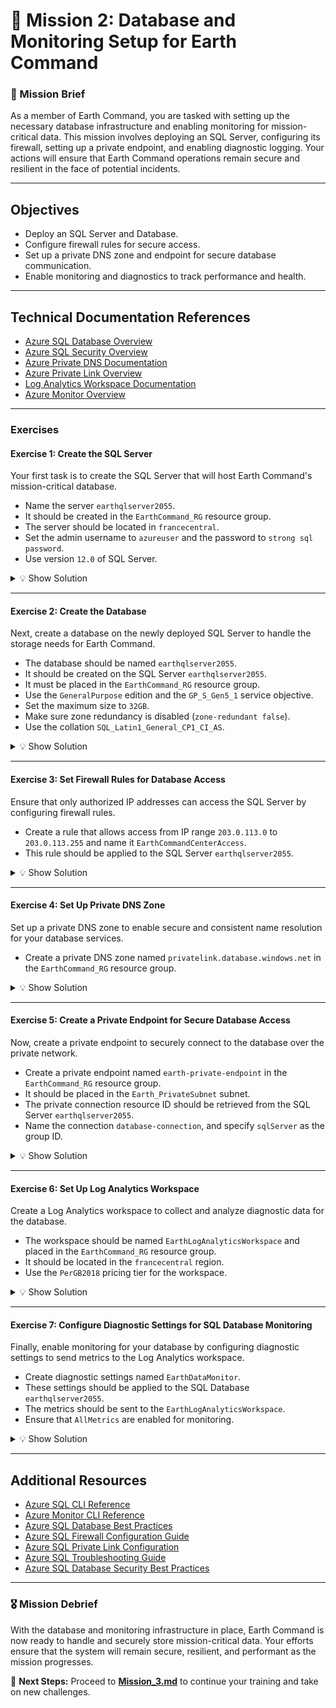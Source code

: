# **🌌 Mission 2: Database and Monitoring Setup for Earth Command**

### **📝 Mission Brief**
As a member of Earth Command, you are tasked with setting up the necessary database infrastructure and enabling monitoring for mission-critical data. This mission involves deploying an SQL Server, configuring its firewall, setting up a private endpoint, and enabling diagnostic logging. Your actions will ensure that Earth Command operations remain secure and resilient in the face of potential incidents.

---

## **Objectives**
- Deploy an SQL Server and Database.
- Configure firewall rules for secure access.
- Set up a private DNS zone and endpoint for secure database communication.
- Enable monitoring and diagnostics to track performance and health.

---

## Technical Documentation References
- [Azure SQL Database Overview](https://learn.microsoft.com/en-us/azure/azure-sql/database/sql-database-paas-overview)
- [Azure SQL Security Overview](https://learn.microsoft.com/en-us/azure/azure-sql/database/security-overview)
- [Azure Private DNS Documentation](https://learn.microsoft.com/en-us/azure/dns/private-dns-overview)
- [Azure Private Link Overview](https://learn.microsoft.com/en-us/azure/private-link/private-endpoint-overview)
- [Log Analytics Workspace Documentation](https://learn.microsoft.com/en-us/azure/azure-monitor/logs/log-analytics-workspace-overview)
- [Azure Monitor Overview](https://learn.microsoft.com/en-us/azure/azure-monitor/overview)

---

### **Exercises**

#### **Exercise 1: Create the SQL Server**

Your first task is to create the SQL Server that will host Earth Command's mission-critical database.  
- Name the server `earthqlserver2055`.  
- It should be created in the `EarthCommand_RG` resource group.  
- The server should be located in `francecentral`.  
- Set the admin username to `azureuser` and the password to `strong sql password`.  
- Use version `12.0` of SQL Server.

<details>
<summary>💡 Show Solution</summary>

```bash
az sql server create --name earthqlserver2055 --resource-group EarthCommand_RG --location francecentral --admin-user azureuser --admin-password "strong sql password" --version 12.0
```

</details>

---

#### **Exercise 2: Create the Database**

Next, create a database on the newly deployed SQL Server to handle the storage needs for Earth Command.  
- The database should be named `earthqlserver2055`.  
- It should be created on the SQL Server `earthqlserver2055`.  
- It must be placed in the `EarthCommand_RG` resource group.  
- Use the `GeneralPurpose` edition and the `GP_S_Gen5_1` service objective.  
- Set the maximum size to `32GB`.  
- Make sure zone redundancy is disabled (`zone-redundant false`).  
- Use the collation `SQL_Latin1_General_CP1_CI_AS`.

<details>
<summary>💡 Show Solution</summary>

```bash
az sql db create --name earthqlserver2055 --server earthqlserver2055 --resource-group EarthCommand_RG --edition GeneralPurpose --service-objective GP_S_Gen5_1 --max-size 32GB --zone-redundant false --collation SQL_Latin1_General_CP1_CI_AS
```

</details>

---

#### **Exercise 3: Set Firewall Rules for Database Access**

Ensure that only authorized IP addresses can access the SQL Server by configuring firewall rules.  
- Create a rule that allows access from IP range `203.0.113.0` to `203.0.113.255` and name it `EarthCommandCenterAccess`.  
- This rule should be applied to the SQL Server `earthqlserver2055`.

<details>
<summary>💡 Show Solution</summary>

```bash
az sql server firewall-rule create --name EarthCommandCenterAccess --server earthqlserver2055 --resource-group EarthCommand_RG --start-ip-address 203.0.113.0 --end-ip-address 203.0.113.255
```

</details>

---

#### **Exercise 4: Set Up Private DNS Zone**

Set up a private DNS zone to enable secure and consistent name resolution for your database services.  
- Create a private DNS zone named `privatelink.database.windows.net` in the `EarthCommand_RG` resource group.

<details>
<summary>💡 Show Solution</summary>

```bash
az network private-dns zone create --name privatelink.database.windows.net --resource-group EarthCommand_RG
```

</details>

---

#### **Exercise 5: Create a Private Endpoint for Secure Database Access**

Now, create a private endpoint to securely connect to the database over the private network.  
- Create a private endpoint named `earth-private-endpoint` in the `EarthCommand_RG` resource group.  
- It should be placed in the `Earth_PrivateSubnet` subnet.  
- The private connection resource ID should be retrieved from the SQL Server `earthqlserver2055`.  
- Name the connection `database-connection`, and specify `sqlServer` as the group ID.

<details>
<summary>💡 Show Solution</summary>

```bash
az network private-endpoint create --name earth-private-endpoint --resource-group EarthCommand_RG --location francecentral --subnet Earth_PrivateSubnet --private-connection-resource-id "$(az sql server show --name earthqlserver2055 --resource-group EarthCommand_RG --query id -o tsv)" --connection-name database-connection --group-ids sqlServer
```

</details>

---

#### **Exercise 6: Set Up Log Analytics Workspace**

Create a Log Analytics workspace to collect and analyze diagnostic data for the database.  
- The workspace should be named `EarthLogAnalyticsWorkspace` and placed in the `EarthCommand_RG` resource group.  
- It should be located in the `francecentral` region.  
- Use the `PerGB2018` pricing tier for the workspace.

<details>
<summary>💡 Show Solution</summary>

```bash
az monitor log-analytics workspace create --name EarthLogAnalyticsWorkspace --resource-group EarthCommand_RG --location francecentral --sku PerGB2018
```

</details>

---

#### **Exercise 7: Configure Diagnostic Settings for SQL Database Monitoring**

Finally, enable monitoring for your database by configuring diagnostic settings to send metrics to the Log Analytics workspace.  
- Create diagnostic settings named `EarthDataMonitor`.  
- These settings should be applied to the SQL Database `earthqlserver2055`.  
- The metrics should be sent to the `EarthLogAnalyticsWorkspace`.  
- Ensure that `AllMetrics` are enabled for monitoring.

<details>
<summary>💡 Show Solution</summary>

```bash
az monitor diagnostic-settings create --name EarthDataMonitor --resource "$(az sql db show --name earthqlserver2055 --server earthqlserver2055 --resource-group EarthCommand_RG --query id -o tsv)" --workspace "$(az monitor log-analytics workspace show --name EarthLogAnalyticsWorkspace --resource-group EarthCommand_RG --query id -o tsv)" --metrics '[{"category":"AllMetrics","enabled":true}]'
```

</details>

---

## Additional Resources
- [Azure SQL CLI Reference](https://learn.microsoft.com/en-us/cli/azure/sql)
- [Azure Monitor CLI Reference](https://learn.microsoft.com/en-us/cli/azure/monitor)
- [Azure SQL Database Best Practices](https://learn.microsoft.com/en-us/azure/azure-sql/database/performance-guidance)
- [Azure SQL Firewall Configuration Guide](https://learn.microsoft.com/en-us/azure/azure-sql/database/firewall-configure)
- [Azure SQL Private Link Configuration](https://learn.microsoft.com/en-us/azure/azure-sql/database/private-endpoint-overview)
- [Azure SQL Troubleshooting Guide](https://learn.microsoft.com/en-us/azure/azure-sql/database/troubleshoot-common-errors-issues)
- [Azure SQL Database Security Best Practices](https://learn.microsoft.com/en-us/azure/azure-sql/database/security-best-practice)

---

### **🎖️ Mission Debrief**
With the database and monitoring infrastructure in place, Earth Command is now ready to handle and securely store mission-critical data. Your efforts ensure that the system will remain secure, resilient, and performant as the mission progresses.

🚀 **Next Steps:** Proceed to **[Mission_3.md](mission_3.md)** to continue your training and take on new challenges.
